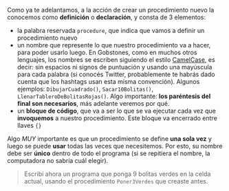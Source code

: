 Como ya te adelantamos, a la acción de crear un procedimiento nuevo la conocemos como **definición** o **declaración**, y consta de 3 elementos:

- la palabra reservada `procedure`, que indica que vamos a definir un procedimiento nuevo
- un nombre que represente lo que nuestro procedimiento va a hacer, para poder usarlo luego. En Gobstones, como en muchos otros lenguajes, los nombres se escriben siguiendo el estilo [CamelCase](http://es.wikipedia.org/wiki/CamelCase), es decir: sin espacios ni signos de puntuación y usando una mayúscula para cada palabra (si conocés Twitter, probablemente te habrás dado cuenta que los hashtags usan esta misma convención). Algunos ejemplos: `DibujarCuadrado()`, `Sacar10Bolitas()`, `LlenarTableroDeBolitasRojas()`. Algo importante: **los paréntesis del final son necesarios**, más adelante veremos por qué.
- un **bloque de código**, que va a ser lo que se va ejecutar cada vez que **invoquemos** a nuestro procedimiento. Este bloque va encerrado entre llaves `{}`

Algo _MUY_ importante es que un procedimiento se define **una sola vez** y luego se puede **usar** todas las veces que necesitemos. Por esto, su nombre debe ser **único** dentro de todo el programa (si se repitiera el nombre, la computadora no sabría cuál elegir).

> Escribí ahora un programa que ponga 9 bolitas verdes en la celda actual, usando el procedimiento `Poner3Verdes` que creaste antes.